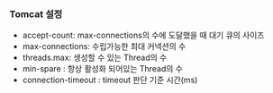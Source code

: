 ### Tomcat 설정

- accept-count: max-connections의 수에 도달했을 때 대기 큐의 사이즈
- max-connections: 수립가능한 최대 커넥션의 수
- threads.max: 생성할 수 있는 Thread의 수
- min-spare : 항상 활성화 되어있는 Thread의 수
- connection-timeout : timeout 판단 기준 시간(ms)

